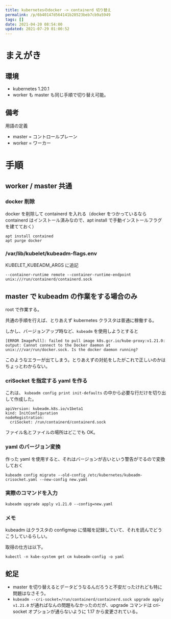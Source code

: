 ```yaml
---
title: kubernetesのdocker -> containerd 切り替え
permalink: /p/6b40147d564141b28523beb7cb9a5949
tags: []
date: 2021-04-20 08:54:00
updated: 2021-07-29 01:00:52
---
```


# まえがき

## 環境

- kubernetes 1.20.1
- worker も master も同じ手順で切り替え可能。

## 備考

用語の定義

- master = コントロールプレーン
- worker = ワーカー

# 手順

## worker / master 共通

### docker 削除

docker を削除して containerd を入れる（docker をつかっているなら containerd はインストール済みなので、apt install で手動インストールフラグを建てておく）

```
apt install contained
apt purge docker
```

### /var/lib/kubelet/kubeadm-flags.env

KUBELET_KUBEADM_ARGS に追記

```
--container-runtime remote --container-runtime-endpoint unix:///run/containerd/containerd.sock
```

## master で kubeadm の作業をする場合のみ

root で作業する。

共通の手順を行えば、とりあえず kubernetes クラスタは普通に稼働する。

しかし、バージョンアップ時など、`kubeadm` を使用しようとすると

```
[ERROR ImagePull]: failed to pull image k8s.gcr.io/kube-proxy:v1.21.0: output: Cannot connect to the Docker daemon at unix:///var/run/docker.sock. Is the docker daemon running?
```

このようなエラーが出てしまう。とりあえずの対処をしたがこれで正しいのかはちょっとわからない。

### criSocket を指定する yaml を作る

これは、 `kubeadm config print init-defaults` の中から必要な行だけを切り出して作成した。

```
apiVersion: kubeadm.k8s.io/v1beta1
kind: InitConfiguration
nodeRegistration:
  criSocket: /run/containerd/containerd.sock
```

ファイル名とファイルの場所はどこでも OK。

### yaml のバージョン変換

作った yaml を使用すると、それはバージョンが古いという警告がでるので変換しておく

`kubeadm config migrate --old-config /etc/kubernetes/kubeadm-crisocket.yaml --new-config new.yaml`

### 実際のコマンドを入力

`kubeadm upgrade apply v1.21.0 --config=new.yaml`

### メモ

kubeadm はクラスタの configmap に情報を記録していて、それを読んでどうこうしているらしい。

取得の仕方は以下。

`kubectl -n kube-system get cm kubeadm-config -o yaml`

## 蛇足

- master を切り替えるとデータどうなるんだろうと不安だったけれども特に問題はなさそう。
- `kubeadm --cri-socket=/run/containerd/containerd.sock upgrade apply v1.21.0` が通ればなんの問題もなかったのだが、upgrade コマンドは cri-socket オプションが通らないように 1.17 から変更されている。
